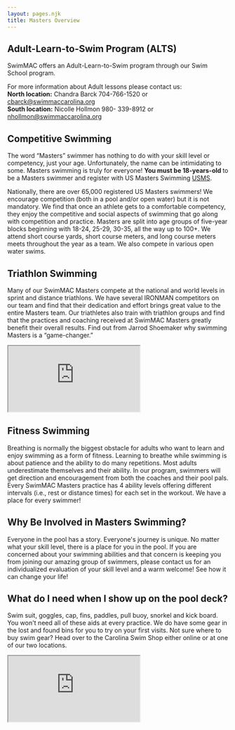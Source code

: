 ```yaml
---
layout: pages.njk
title: Masters Overview
---
```


<div class="flex flex-wrap -mx-4" markdown="1">
<div class="w-full md:w-1/2 p-4" markdown="1">
<h2>Adult-Learn-to-Swim Program (ALTS)</h2>
<p>SwimMAC offers an Adult-Learn-to-Swim program through our Swim School program.</p>

<p>For more information about Adult lessons please contact us: <br>
<strong>North location:</strong> Chandra Barck 704-766-1520 or <a href="mailto:cbarck@swimmaccarolina.org" target="_blank">cbarck@swimmaccarolina.org</a><br>
<strong>South location:</strong> Nicolle Hollmon 980- 339-8912 or <a href="mailto:nhollmon@swimmaccarolina.org" target="_blank">nhollmon@swimmaccarolina.org</a>
</p>
</div>

<div class="w-full md:w-1/2 p-4" markdown="1">
<h2>Competitive Swimming</h2>
<p>
    The word “Masters” swimmer has nothing to do with your skill level or competency, just your age. Unfortunately,
    the name can be intimidating to some. Masters swimming is truly for everyone!
    <strong>You must be 18-years-old </strong> to be a Masters swimmer and register with US Masters Swimming
    <a href="http://www.usms.org/reg/" target="_blank" rel="noopener">USMS</a>.
</p>
<p>
    Nationally, there are over 65,000 registered US Masters swimmers! We encourage competition
    (both in a pool and/or open water) but it is not mandatory. We find that once an athlete gets to a
    comfortable competency, they enjoy the competitive and social aspects of swimming that go along with
    competition and practice. Masters are split into age groups of five-year blocks beginning with
    18-24, 25-29, 30-35, all the way up to 100+. We attend short course yards, short course meters, and
    long course meters meets throughout the year as a team. We also compete in various open water swims.
</p>
</div>

<div class="w-full md:w-1/2 p-4" markdown="1">
<h2>Triathlon Swimming</h2>
<p>
    Many of our SwimMAC Masters compete at the national and world levels in sprint and distance triathlons.
    We have several IRONMAN competitors on our team and find that their dedication and effort brings great value to the entire Masters team.
    Our triathletes also train with triathlon groups and find that the practices and coaching received at SwimMAC Masters greatly benefit their overall results.
    Find out from Jarrod Shoemaker why swimming Masters is a “game-changer.”
</p>

<div class="responsive-embed widescreen margin-top-1" markdown="1">
<iframe class="youtube-player" type="text/html" src="https://www.youtube.com/embed/en1cGWN0L3w?version=3&amp;rel=1&amp;fs=1&amp;autohide=2&amp;showsearch=0&amp;showinfo=1&amp;iv_load_policy=1&amp;wmode=transparent" allowfullscreen="true"></iframe>
</div>
</div>

<div class="w-full md:w-1/2 p-4" markdown="1">
<h2>Fitness Swimming</h2>
<p>Breathing is normally the biggest obstacle for adults who want to learn and enjoy swimming as a form of fitness. Learning to breathe while swimming is about patience and the ability to do many repetitions. Most adults underestimate themselves and their ability. In our program, swimmers will get direction and encouragement from both the coaches and their pool pals. Every SwimMAC Masters practice has 4 ability levels offering different intervals (i.e., rest or distance times) for each set in the workout. We have a place for every swimmer!</p>
</div>

</div>

<div class="flex flex-wrap -mx-4" markdown="1">
<div class="w-full md:w-1/2 p-4" markdown="1">
<h2>Why Be Involved in Masters Swimming?</h2>
<p>Everyone in the pool has a story. Everyone's journey is unique. No matter what your skill level, there is a place for you in the pool. If you are concerned about your swimming abilities and that concern is keeping you from joining our amazing group of swimmers, please contact us for an individualized evaluation of your skill level and a warm welcome! See how it can change your life!</p>
</div>

<div class="w-full md:w-1/2 p-4" markdown="1">
<h2>What do I need when I show up on the pool deck?</h2>
<p>Swim suit, goggles, cap, fins, paddles, pull buoy, snorkel and kick board. You won't need all of these aids at every practice. We do have some gear in the lost and found bins for you to try on your first visits. Not sure where to buy swim gear? Head over to the Carolina Swim Shop either online or at one of our two locations.</p>
</div>
</div>

<div class="w-full lg:w-2/3 mx-auto" markdown="1">
<div class="responsive-embed widescreen" markdown="1">
<iframe class="youtube-player" type="text/html" src="https://www.youtube.com/embed/SbZJNvhjC-g?version=3&amp;rel=1&amp;fs=1&amp;autohide=2&amp;showsearch=0&amp;showinfo=1&amp;iv_load_policy=1&amp;wmode=transparent" allowfullscreen="true"></iframe>
</div>
</div>